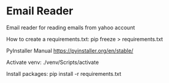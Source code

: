 # Email Reader

Email reader for reading emails from yahoo account

How to create a requirements.txt:
pip freeze > requirements.txt

PyInstaller Manual
https://pyinstaller.org/en/stable/

Activate venv:
./venv/Scripts/activate

Install packages:
pip install -r requirements.txt
